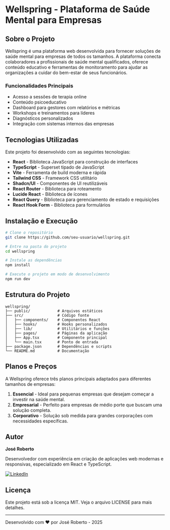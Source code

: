 # Wellspring - Plataforma de Saúde Mental para Empresas

## Sobre o Projeto

Wellspring é uma plataforma web desenvolvida para fornecer soluções de saúde mental para empresas de todos os tamanhos. A plataforma conecta colaboradores a profissionais de saúde mental qualificados, oferece conteúdo educativo e ferramentas de monitoramento para ajudar as organizações a cuidar do bem-estar de seus funcionários.

### Funcionalidades Principais

- Acesso a sessões de terapia online
- Conteúdo psicoeducativo
- Dashboard para gestores com relatórios e métricas
- Workshops e treinamentos para líderes
- Diagnósticos personalizados
- Integração com sistemas internos das empresas

## Tecnologias Utilizadas

Este projeto foi desenvolvido com as seguintes tecnologias:

- **React** - Biblioteca JavaScript para construção de interfaces
- **TypeScript** - Superset tipado de JavaScript
- **Vite** - Ferramenta de build moderna e rápida
- **Tailwind CSS** - Framework CSS utilitário
- **Shadcn/UI** - Componentes de UI reutilizáveis
- **React Router** - Biblioteca para roteamento
- **Lucide React** - Biblioteca de ícones
- **React Query** - Biblioteca para gerenciamento de estado e requisições
- **React Hook Form** - Biblioteca para formulários

## Instalação e Execução

```bash
# Clone o repositório
git clone https://github.com/seu-usuario/wellspring.git

# Entre na pasta do projeto
cd wellspring

# Instale as dependências
npm install

# Execute o projeto em modo de desenvolvimento
npm run dev
```

## Estrutura do Projeto

```
wellspring/
├── public/            # Arquivos estáticos
├── src/               # Código fonte
│   ├── components/    # Componentes React
│   ├── hooks/         # Hooks personalizados
│   ├── lib/           # Utilitários e funções
│   ├── pages/         # Páginas da aplicação
│   ├── App.tsx        # Componente principal
│   └── main.tsx       # Ponto de entrada
├── package.json       # Dependências e scripts
└── README.md          # Documentação
```

## Planos e Preços

A Wellspring oferece três planos principais adaptados para diferentes tamanhos de empresas:

1. **Essencial** - Ideal para pequenas empresas que desejam começar a investir na saúde mental.
2. **Empresarial** - Perfeito para empresas de médio porte que buscam uma solução completa.
3. **Corporativo** - Solução sob medida para grandes corporações com necessidades específicas.

## Autor

**José Roberto**

Desenvolvedor com experiência em criação de aplicações web modernas e responsivas, especializado em React e TypeScript.

[![LinkedIn](https://img.shields.io/badge/LinkedIn-0077B5?style=for-the-badge&logo=linkedin&logoColor=white)](https://www.linkedin.com/in/josé-roberto-dev/)

## Licença

Este projeto está sob a licença MIT. Veja o arquivo LICENSE para mais detalhes.

---

Desenvolvido com ❤️ por José Roberto - 2025